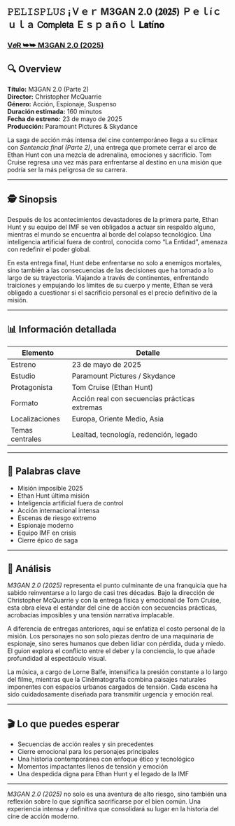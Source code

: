 ## 𝙿𝙴𝙻𝙸𝚂𝙿𝙻𝚄𝚂 ¡Ｖｅｒ M3GAN 2.0 (𝟐𝟎𝟐𝟓) Ｐｅｌíｃｕｌａ 𝖢𝗈𝗆𝗉𝗅𝖾𝗍𝖺 Ｅｓｐａñｏｌ 𝗟𝗮𝘁í𝗻𝗼

### [V𝑒R ➥➥ M3GAN 2.0 (2025)](https://watch-32.org/es/1071585/m3gan-2-0.html)

## 🔍 Overview

**Título:** M3GAN 2.0 (Parte 2)  
**Director:** Christopher McQuarrie  
**Género:** Acción, Espionaje, Suspenso  
**Duración estimada:** 160 minutos  
**Fecha de estreno:** 23 de mayo de 2025  
**Producción:** Paramount Pictures & Skydance  

La saga de acción más intensa del cine contemporáneo llega a su clímax con *Sentencia final (Parte 2)*, una entrega que promete cerrar el arco de Ethan Hunt con una mezcla de adrenalina, emociones y sacrificio. Tom Cruise regresa una vez más para enfrentarse al destino en una misión que podría ser la más peligrosa de su carrera.

---

## 🕵️ Sinopsis

Después de los acontecimientos devastadores de la primera parte, Ethan Hunt y su equipo del IMF se ven obligados a actuar sin respaldo alguno, mientras el mundo se encuentra al borde del colapso tecnológico. Una inteligencia artificial fuera de control, conocida como “La Entidad”, amenaza con redefinir el poder global.

En esta entrega final, Hunt debe enfrentarse no solo a enemigos mortales, sino también a las consecuencias de las decisiones que ha tomado a lo largo de su trayectoria. Viajando a través de continentes, enfrentando traiciones y empujando los límites de su cuerpo y mente, Ethan se verá obligado a cuestionar si el sacrificio personal es el precio definitivo de la misión.

---

## 📊 Información detallada

| Elemento            | Detalle                                          |
|---------------------|---------------------------------------------------|
| Estreno             | 23 de mayo de 2025                                |
| Estudio             | Paramount Pictures / Skydance                     |
| Protagonista        | Tom Cruise (Ethan Hunt)                           |
| Formato             | Acción real con secuencias prácticas extremas     |
| Localizaciones      | Europa, Oriente Medio, Asia                       |
| Temas centrales     | Lealtad, tecnología, redención, legado            |

---

## 🧠 Palabras clave

- Misión imposible 2025  
- Ethan Hunt última misión  
- Inteligencia artificial fuera de control  
- Acción internacional intensa  
- Escenas de riesgo extremo  
- Espionaje moderno  
- Equipo IMF en crisis  
- Cierre épico de saga  

---

## 🎯 Análisis

*M3GAN 2.0 (2025)* representa el punto culminante de una franquicia que ha sabido reinventarse a lo largo de casi tres décadas. Bajo la dirección de Christopher McQuarrie y con la entrega física y emocional de Tom Cruise, esta obra eleva el estándar del cine de acción con secuencias prácticas, acrobacias imposibles y una tensión narrativa implacable.

A diferencia de entregas anteriores, aquí se enfatiza el costo personal de la misión. Los personajes no son solo piezas dentro de una maquinaria de espionaje, sino seres humanos que deben lidiar con pérdida, duda y miedo. El guion explora el conflicto entre el deber y la conciencia, lo que añade profundidad al espectáculo visual.

La música, a cargo de Lorne Balfe, intensifica la presión constante a lo largo del filme, mientras que la Cìnêmatografía combina paisajes naturales imponentes con espacios urbanos cargados de tensión. Cada escena ha sido cuidadosamente diseñada para transmitir urgencia y emoción real.

---

## 🎬 Lo que puedes esperar

- Secuencias de acción reales y sin precedentes  
- Cierre emocional para los personajes principales  
- Una historia contemporánea con enfoque ético y tecnológico  
- Momentos impactantes llenos de tensión y emoción  
- Una despedida digna para Ethan Hunt y el legado de la IMF  

---

*M3GAN 2.0 (2025)* no solo es una aventura de alto riesgo, sino también una reflexión sobre lo que significa sacrificarse por el bien común. Una experiencia intensa y definitiva que consolidará su lugar en la historia del cine de acción moderno.
